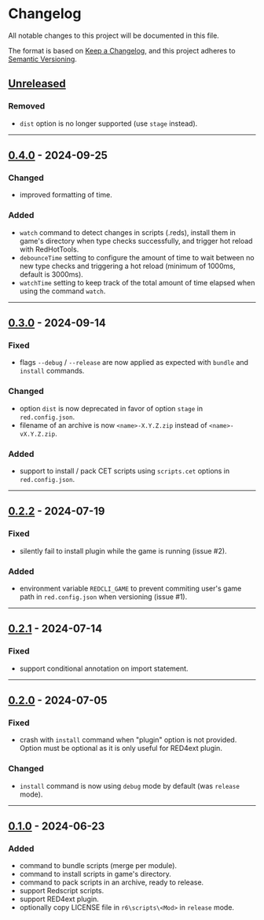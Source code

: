 # Changelog
All notable changes to this project will be documented in this file.

The format is based on [Keep a Changelog](https://keepachangelog.com/en/1.0.0/),
and this project adheres to [Semantic Versioning](https://semver.org/spec/v2.0.0.html).

## [Unreleased]
### Removed
- `dist` option is no longer supported (use `stage` instead).

------------------------

## [0.4.0] - 2024-09-25
### Changed
- improved formatting of time.

### Added
- `watch` command to detect changes in scripts (.reds), install them in game's
  directory when type checks successfully, and trigger hot reload with
  RedHotTools.
- `debounceTime` setting to configure the amount of time to wait between no new
  type checks and triggering a hot reload (minimum of 1000ms, default is 3000ms).
- `watchTime` setting to keep track of the total amount of time elapsed when
  using the command `watch`.

------------------------

## [0.3.0] - 2024-09-14
### Fixed
- flags `--debug` / `--release` are now applied as expected with `bundle` and
  `install` commands.

### Changed
- option `dist` is now deprecated in favor of option `stage` in `red.config.json`.
- filename of an archive is now `<name>-X.Y.Z.zip` instead of `<name>-vX.Y.Z.zip`.

### Added
- support to install / pack CET scripts using `scripts.cet` options in `red.config.json`.

------------------------

## [0.2.2] - 2024-07-19
### Fixed
- silently fail to install plugin while the game is running (issue #2).

### Added
- environment variable `REDCLI_GAME` to prevent commiting user's game path in
  `red.config.json` when versioning (issue #1).

------------------------

## [0.2.1] - 2024-07-14
### Fixed
- support conditional annotation on import statement.

------------------------

## [0.2.0] - 2024-07-05
### Fixed
- crash with `install` command when "plugin" option is not provided. Option
  must be optional as it is only useful for RED4ext plugin.

### Changed
- `install` command is now using `debug` mode by default (was `release` mode).

------------------------

## [0.1.0] - 2024-06-23
### Added
- command to bundle scripts (merge per module).
- command to install scripts in game's directory.
- command to pack scripts in an archive, ready to release.
- support Redscript scripts.
- support RED4ext plugin.
- optionally copy LICENSE file in `r6\scripts\<Mod>` in `release` mode.

<!-- Table of releases -->
[Unreleased]: https://github.com/rayshader/cp2077-red-cli/compare/v0.4.0...HEAD
[0.4.0]: https://github.com/rayshader/cp2077-red-cli/compare/v0.3.0...v0.4.0
[0.3.0]: https://github.com/rayshader/cp2077-red-cli/compare/v0.2.2...v0.3.0
[0.2.2]: https://github.com/rayshader/cp2077-red-cli/compare/v0.2.1...v0.2.2
[0.2.1]: https://github.com/rayshader/cp2077-red-cli/compare/v0.2.0...v0.2.1
[0.2.0]: https://github.com/rayshader/cp2077-red-cli/compare/v0.1.0...v0.2.0
[0.1.0]: https://github.com/rayshader/cp2077-red-cli/releases/tag/v0.1.0
